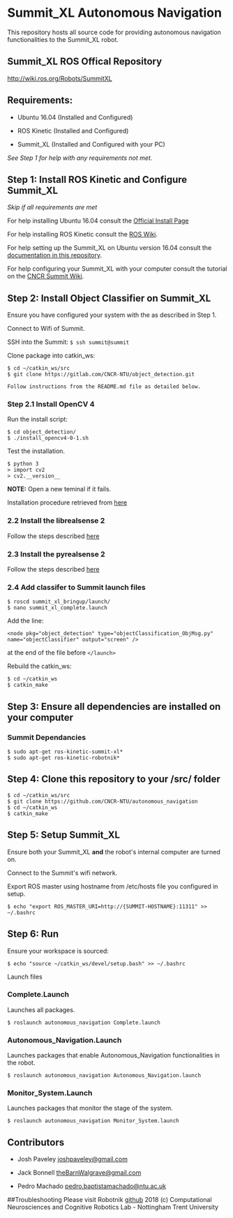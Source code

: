 # Summit_XL Autonomous Navigation

This repository hosts all source code for providing autonomous navigation functionalities to the Summit_XL robot.

## Summit_XL ROS Offical Repository

http://wiki.ros.org/Robots/SummitXL

## Requirements:

* Ubuntu 16.04 (Installed and Configured)

* ROS Kinetic (Installed and Configured)

* Summit_XL (Installed and Configured with your PC)

*See Step 1 for help with any requirements not met.*

## Step 1: Install ROS Kinetic and Configure Summit_XL
*Skip if all requirements are met*

For help installing Ubuntu 16.04 consult the [Official Install Page](http://releases.ubuntu.com/16.04/)

For help installing ROS Kinetic consult the [ROS Wiki](http://wiki.ros.org/kinetic/Installation/Ubuntu).

For help setting up the Summit_XL on Ubuntu version 16.04 consult the [documentation in this repository](Documentation/SummitXL_Ubuntu16.04_Install_Guide.pdf).

For help configuring your Summit_XL with your computer consult the tutorial on the [CNCR Summit Wiki](https://github.com/CNCR-NTU/summitxl).

## Step 2: Install Object Classifier on Summit_XL
Ensure you have configured your system with the as described in Step 1.

Connect to Wifi of Summit.

SSH into the Summit: `$ ssh summit@summit`

Clone package into catkin_ws:
```
$ cd ~/catkin_ws/src
$ git clone https://gitlab.com/CNCR-NTU/object_detection.git

Follow instructions from the README.md file as detailed below.
```
### Step 2.1 Install OpenCV 4
Run the install script:
```
$ cd object_detection/
$ ./install_opencv4-0-1.sh
```
Test the installation.
```
$ python 3
> import cv2
> cv2.__version__
```
**NOTE:** Open a new teminal if it fails.

Installation procedure retrieved from [here](https://www.pyimagesearch.com/2018/08/15/how-to-install-opencv-4-on-ubuntu/)

### 2.2 Install the librealsense 2 
Follow the steps described [here](https://github.com/IntelRealSense/librealsense/blob/development/doc/installation.md)

### 2.3 Install the pyrealsense 2
Follow the steps described [here](https://github.com/IntelRealSense/librealsense/tree/master/wrappers/python)

### 2.4 Add classifer to Summit launch files
```
$ roscd summit_xl_bringup/launch/
$ nano summit_xl_complete.launch
```
Add the line: 
```
<node pkg="object_detection" type="objectClassification_ObjMsg.py" name="objectClassifier" output="screen" />
```
at the end of the file before `</launch>`

Rebuild the catkin_ws: 
```
$ cd ~/catkin_ws
$ catkin_make
```

## Step 3: Ensure all dependencies are installed on your computer
### Summit Dependancies
```
$ sudo apt-get ros-kinetic-summit-xl*
$ sudo apt-get ros-kinetic-robotnik*
```
## Step 4: Clone this repository to your /src/ folder
```
$ cd ~/catkin_ws/src
$ git clone https://github.com/CNCR-NTU/autonomous_navigation
$ cd ~/catkin_ws
$ catkin_make
```
## Step 5: Setup Summit_XL
Ensure both your Summit_XL **and** the robot's internal computer are turned on.

Connect to the Summit's wifi network.

Export ROS master using hostname from /etc/hosts file you configured in setup.

```
$ echo "export ROS_MASTER_URI=http://{SUMMIT-HOSTNAME}:11311" >> ~/.bashrc
```

## Step 6: Run
Ensure your workspace is sourced:
```
$ echo "source ~/catkin_ws/devel/setup.bash" >> ~/.bashrc
```
Launch files
### Complete.Launch
Launches all packages.
```
$ roslaunch autonomous_navigation Complete.launch
```
### Autonomous_Navigation.Launch
Launches packages that enable Autonomous_Navigation functionalities in the robot.
```
$ roslaunch autonomous_navigation Autonomous_Navigation.launch
```
### Monitor_System.Launch
Launches packages that monitor the stage of the system.
```
$ roslaunch autonomous_navigation Monitor_System.launch
```

## Contributors

* Josh Paveley <joshpaveley@gmail.com>

* Jack Bonnell <theBarnWalgrave@gmail.com>

* Pedro Machado <pedro.baptistamachado@ntu.ac.uk>

##Troubleshooting
Please visit Robotnik [github](https://github.com/RobotnikAutomation)
2018 (c) Computational Neurosciences and Cognitive Robotics Lab - Nottingham Trent University
